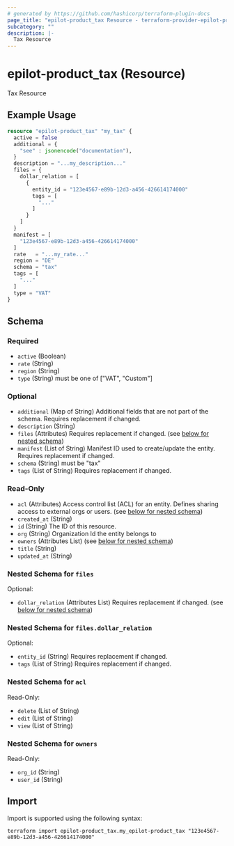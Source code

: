 ```yaml
---
# generated by https://github.com/hashicorp/terraform-plugin-docs
page_title: "epilot-product_tax Resource - terraform-provider-epilot-product"
subcategory: ""
description: |-
  Tax Resource
---
```


# epilot-product_tax (Resource)

Tax Resource

## Example Usage

```terraform
resource "epilot-product_tax" "my_tax" {
  active = false
  additional = {
    "see" : jsonencode("documentation"),
  }
  description = "...my_description..."
  files = {
    dollar_relation = [
      {
        entity_id = "123e4567-e89b-12d3-a456-426614174000"
        tags = [
          "..."
        ]
      }
    ]
  }
  manifest = [
    "123e4567-e89b-12d3-a456-426614174000"
  ]
  rate   = "...my_rate..."
  region = "DE"
  schema = "tax"
  tags = [
    "..."
  ]
  type = "VAT"
}
```

<!-- schema generated by tfplugindocs -->
## Schema

### Required

- `active` (Boolean)
- `rate` (String)
- `region` (String)
- `type` (String) must be one of ["VAT", "Custom"]

### Optional

- `additional` (Map of String) Additional fields that are not part of the schema. Requires replacement if changed.
- `description` (String)
- `files` (Attributes) Requires replacement if changed. (see [below for nested schema](#nestedatt--files))
- `manifest` (List of String) Manifest ID used to create/update the entity. Requires replacement if changed.
- `schema` (String) must be "tax"
- `tags` (List of String) Requires replacement if changed.

### Read-Only

- `acl` (Attributes) Access control list (ACL) for an entity. Defines sharing access to external orgs or users. (see [below for nested schema](#nestedatt--acl))
- `created_at` (String)
- `id` (String) The ID of this resource.
- `org` (String) Organization Id the entity belongs to
- `owners` (Attributes List) (see [below for nested schema](#nestedatt--owners))
- `title` (String)
- `updated_at` (String)

<a id="nestedatt--files"></a>
### Nested Schema for `files`

Optional:

- `dollar_relation` (Attributes List) Requires replacement if changed. (see [below for nested schema](#nestedatt--files--dollar_relation))

<a id="nestedatt--files--dollar_relation"></a>
### Nested Schema for `files.dollar_relation`

Optional:

- `entity_id` (String) Requires replacement if changed.
- `tags` (List of String) Requires replacement if changed.



<a id="nestedatt--acl"></a>
### Nested Schema for `acl`

Read-Only:

- `delete` (List of String)
- `edit` (List of String)
- `view` (List of String)


<a id="nestedatt--owners"></a>
### Nested Schema for `owners`

Read-Only:

- `org_id` (String)
- `user_id` (String)

## Import

Import is supported using the following syntax:

```shell
terraform import epilot-product_tax.my_epilot-product_tax "123e4567-e89b-12d3-a456-426614174000"
```
